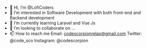 - 👋 Hi, I’m @LofiCoders
- 👀 I’m interested in Software Development with both front-end and Backend development
-  🌱 I’m currently learning Laravel and Vue Js 
- 💞️ I’m looking to collaborate on ...
- 📫 How to reach me
   Email: codescorpionrelax@gmail.com
   Twitter: @code_sco
   Instagram: @codescorpion
